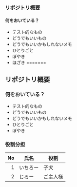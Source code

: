 ### リポジトリ概要

#### 何をおいている？
- テスト的なもの
- どうでもいいもの
- どうでもいいかもしれないメモ
- ひとりごと
- ぼやき
- ほざき
=======
## リポジトリ概要

### 何をおいている？

* テスト的なもの
* どうでもいいもの
* どうでもいいかもしれないメモ
* ひとりごと
* ぼやき

### 役割分担

|No|氏名|役割|
|--:|----|----|
|1|いちろー|子犬|
|2|じろー|ご主人様|
